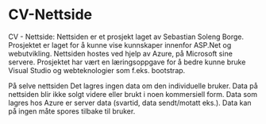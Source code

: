 # CV-Nettside
CV - Nettside:
Nettsiden er et prosjekt laget av Sebastian Soleng Borge.
Prosjektet er laget for å kunne vise kunnskaper innenfor ASP.Net og webutvikling. Nettsiden hostes ved hjelp av Azure, på Microsoft sine servere.
Prosjektet har vært en læringsoppgave for å bedre kunne bruke Visual Studio og webteknologier som f.eks. bootstrap.

På selve nettsiden Det lagres ingen data om den individuelle bruker. 
Data på nettsiden blir ikke solgt videre eller brukt i noen kommersiell form.
Data som lagres hos Azure er server data (svartid, data sendt/motatt eks.). 
Data kan på ingen måte spores tilbake til bruker.
